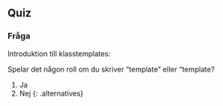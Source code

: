 ## Quiz

### Fråga 

Introduktion till klasstemplates:

Spelar det någon roll om du skriver “template<typename T>” eller “template<class T>?

1. Ja
2. Nej
{: .alternatives}